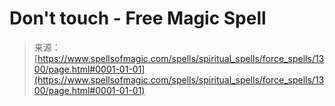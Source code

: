 <!--yml
category: 未分类
date: 2024-06-12 18:34:18
-->

# Don't touch - Free Magic Spell

> 来源：[https://www.spellsofmagic.com/spells/spiritual_spells/force_spells/1300/page.html#0001-01-01](https://www.spellsofmagic.com/spells/spiritual_spells/force_spells/1300/page.html#0001-01-01)